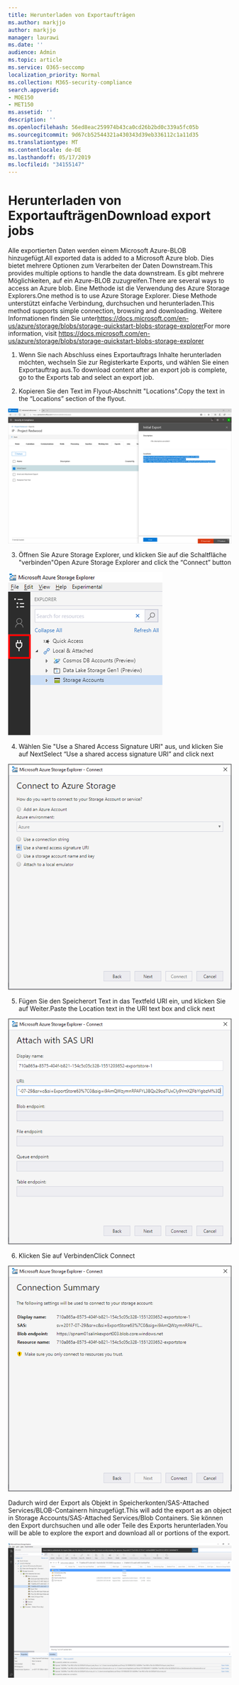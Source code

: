 ```yaml
---
title: Herunterladen von Exportaufträgen
ms.author: markjjo
author: markjjo
manager: laurawi
ms.date: ''
audience: Admin
ms.topic: article
ms.service: O365-seccomp
localization_priority: Normal
ms.collection: M365-security-compliance
search.appverid:
- MOE150
- MET150
ms.assetid: ''
description: ''
ms.openlocfilehash: 56ed8eac259974b43ca0cd26b2bd0c339a5fc05b
ms.sourcegitcommit: 9d67cb52544321a430343d39eb336112c1a11d35
ms.translationtype: MT
ms.contentlocale: de-DE
ms.lasthandoff: 05/17/2019
ms.locfileid: "34155147"
---
```

# <a name="download-export-jobs"></a><span data-ttu-id="a4dab-102">Herunterladen von Exportaufträgen</span><span class="sxs-lookup"><span data-stu-id="a4dab-102">Download export jobs</span></span>

<span data-ttu-id="a4dab-103">Alle exportierten Daten werden einem Microsoft Azure-BLOB hinzugefügt.</span><span class="sxs-lookup"><span data-stu-id="a4dab-103">All exported data is added to a Microsoft Azure blob.</span></span> <span data-ttu-id="a4dab-104">Dies bietet mehrere Optionen zum Verarbeiten der Daten Downstream.</span><span class="sxs-lookup"><span data-stu-id="a4dab-104">This provides multiple options to handle the data downstream.</span></span> <span data-ttu-id="a4dab-105">Es gibt mehrere Möglichkeiten, auf ein Azure-BLOB zuzugreifen.</span><span class="sxs-lookup"><span data-stu-id="a4dab-105">There are several ways to access an Azure blob.</span></span> <span data-ttu-id="a4dab-106">Eine Methode ist die Verwendung des Azure Storage Explorers.</span><span class="sxs-lookup"><span data-stu-id="a4dab-106">One method is to use Azure Storage Explorer.</span></span> <span data-ttu-id="a4dab-107">Diese Methode unterstützt einfache Verbindung, durchsuchen und herunterladen.</span><span class="sxs-lookup"><span data-stu-id="a4dab-107">This method supports simple connection, browsing and downloading.</span></span> <span data-ttu-id="a4dab-108">Weitere Informationen finden Sie unter<https://docs.microsoft.com/en-us/azure/storage/blobs/storage-quickstart-blobs-storage-explorer></span><span class="sxs-lookup"><span data-stu-id="a4dab-108">For more information, visit <https://docs.microsoft.com/en-us/azure/storage/blobs/storage-quickstart-blobs-storage-explorer></span></span>

1.  <span data-ttu-id="a4dab-109">Wenn Sie nach Abschluss eines Exportauftrags Inhalte herunterladen möchten, wechseln Sie zur Registerkarte Exports, und wählen Sie einen Exportauftrag aus.</span><span class="sxs-lookup"><span data-stu-id="a4dab-109">To download content after an export job is complete, go to the Exports tab and select an export job.</span></span>

2.  <span data-ttu-id="a4dab-110">Kopieren Sie den Text im Flyout-Abschnitt "Locations".</span><span class="sxs-lookup"><span data-stu-id="a4dab-110">Copy the text in the “Locations” section of the flyout.</span></span>

![](../media/eDiscoExportJob.png)

3.  <span data-ttu-id="a4dab-111">Öffnen Sie Azure Storage Explorer, und klicken Sie auf die Schaltfläche "verbinden"</span><span class="sxs-lookup"><span data-stu-id="a4dab-111">Open Azure Storage Explorer and click the “Connect” button</span></span>

![](../media/AzureStorageConnect.png)

4.  <span data-ttu-id="a4dab-112">Wählen Sie "Use a Shared Access Signature URI" aus, und klicken Sie auf Next</span><span class="sxs-lookup"><span data-stu-id="a4dab-112">Select “Use a shared access signature URI” and click next</span></span>

![](../media/AzureStorageConnect2.png)

5.  <span data-ttu-id="a4dab-113">Fügen Sie den Speicherort Text in das Textfeld URI ein, und klicken Sie auf Weiter.</span><span class="sxs-lookup"><span data-stu-id="a4dab-113">Paste the Location text in the URI text box and click next</span></span>

![](../media/AzureStorageConnect3.png)

6.  <span data-ttu-id="a4dab-114">Klicken Sie auf Verbinden</span><span class="sxs-lookup"><span data-stu-id="a4dab-114">Click Connect</span></span>

![](../media/AzureStorageConnect4.png)

<span data-ttu-id="a4dab-115">Dadurch wird der Export als Objekt in Speicherkonten/SAS-Attached Services/BLOB-Containern hinzugefügt.</span><span class="sxs-lookup"><span data-stu-id="a4dab-115">This will add the export as an object in Storage Accounts/SAS-Attached Services/Blob Containers.</span></span> <span data-ttu-id="a4dab-116">Sie können den Export durchsuchen und alle oder Teile des Exports herunterladen.</span><span class="sxs-lookup"><span data-stu-id="a4dab-116">You will be able to explore the export and download all or portions of the export.</span></span>

![](../media/AzureStorageConnect5.png)